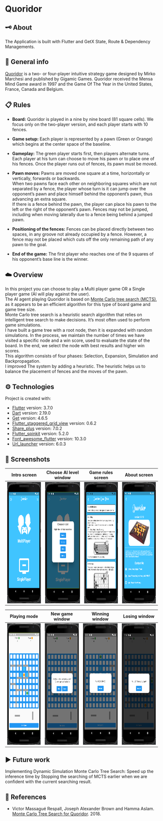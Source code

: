 # Quoridor

## :old_key: About

The Application is built with Flutter and GetX State, Route & Dependency Managements.

## :pencil: General info

[Quoridor](https://en.wikipedia.org/wiki/Quoridor) is a two- or four-player intuitive strategy game 
designed by Mirko Marchesi and published by Gigamic Games. 
Quoridor received the Mensa Mind Game award in 1997 and the Game Of The Year in the United States, 
France, Canada and Belgium.

## :clipboard: Rules

- **Board:** Quoridor is played in a nine by nine board (81 square cells). 
We focus only on the two-player version, and each player starts with 10 fences.

- **Game setup:** Each player is represented by a pawn (Green or Orange) 
which begins at the center space of the baseline.

- **Gameplay:** The green player starts first, then players alternate turns.<br />
Each player at his turn can choose to move his pawn or to place one of his fences. 
Once the player runs out of fences, its pawn must be moved.

- **Pawn moves:** Pawns are moved one square at a time, horizontally or vertically, 
forwards or backwards.<br /> 
When two pawns face each other on neighboring squares which are 
not separated by a fence, the player whose turn is it can jump over the opponent’s
pawn and place himself behind the opponent’s pawn, thus advancing an extra square.<br /> 
If there is a fence behind the pawn, the player can place his pawn to the left
or the right of the opponent’s pawn. Fences may not be jumped, 
including when moving laterally due to a fence being behind a jumped pawn.

- **Positioning of the fences:** Fences can be placed directly between two spaces, in
any groove not already occupied by a fence. 
However, a fence may not be placed which cuts off the only remaining path of any pawn to the goal.

- **End of the game:** The first player who reaches one of the 9 squares of his 
opponent’s base line is the winner.

## :cloud: Overview

In this project you can choose to play a Multi player game OR 
a Single player game (AI will play against the user). <br />
The AI agent playing Quoridor is based on [Monte Carlo tree search (MCTS)](https://en.wikipedia.org/wiki/Monte_Carlo_tree_search),
as it appears to be an efficient algorithm for this type of board game and
game tree size.<br />
Monte Carlo tree search is a heuristic search algorithm that relies on intelligent tree search to make decisions. 
It’s most often used to perform game simulations.<br />
I have built a game tree with a root node, then it is expanded with random simulations. 
In the process, we maintain the number of times we have visited a specific
node and a win score, used to evaluate the state of the board. 
In the end, we select the node with best results and higher win scores.<br />
This algorithm consists of four phases: Selection, Expansion, Simulation and Backpropagation.<br />
I improved The system by adding a heuristic. The heuristic helps
us to balance the placement of fences and the moves of the pawn.

## :gear: Technologies

Project is created with:

- [Flutter](https://flutter.dev/) version: 3.7.0
- [Dart](https://dart.dev/) version: 2.19.0
- [Get](https://pub.dev/packages/get) version: 4.6.5
- [Flutter_staggered_grid_view](https://pub.dev/packages/flutter_staggered_grid_view) version: 0.6.2
- [Share_plus](https://pub.dev/packages/share_plus) version: 7.0.2
- [Flutter_spinkit](https://pub.dev/packages/flutter_spinkit) version: 5.2.0
- [Font_awesome_flutter](https://pub.dev/packages/font_awesome_flutter) version: 10.3.0
- [Url_launcher](https://pub.dev/packages/url_launcher) version: 6.0.3

## :camera_flash: Screenshots

| Intro screen                                                              | Choose AI level window                                                       | Game rules screen                                                       | About screen                                                                 |
|---------------------------------------------------------------------------|------------------------------------------------------------------------------|-------------------------------------------------------------------------|------------------------------------------------------------------------------|
| <img src="images/screen_shots/intro_screen.png" width="200" height="400"> | <img src="images/screen_shots/choose_ai_level.png" width="200" height="400"> | <img src="images/screen_shots/game_rules.png" width="200" height="400"> | <img src="images/screen_shots/about_me_screen.png" width="200" height="400"> |

| Playing mode                                                              | New game window                                                              | Winning window                                                              | Losing window                                                              |
|---------------------------------------------------------------------------|------------------------------------------------------------------------------|-----------------------------------------------------------------------------|----------------------------------------------------------------------------|
| <img src="images/screen_shots/playing_mode.png" width="200" height="400"> | <img src="images/screen_shots/new_game_window.png" width="200" height="400"> | <img src="images/screen_shots/winning_window.png" width="200" height="400"> | <img src="images/screen_shots/losing_window.png" width="200" height="400"> |

## :arrow_forward: Future work

Implementing Dynamic Simulation Monte Carlo Tree Search: Speed up the inference time 
by Stopping the searching of MCTS earlier when we are confident with the 
current searching result.

## :open_book: References

- Victor Massagué Respall, Joseph Alexander Brown and Hamma Aslam. 
[Monte Carlo Tree Search for Quoridor](https://www.researchgate.net/publication/327679826_Monte_Carlo_Tree_Search_for_Quoridor). 2018.